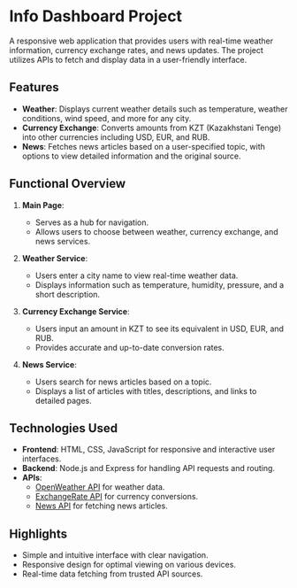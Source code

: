# Info Dashboard Project

A responsive web application that provides users with real-time weather information, currency exchange rates, and news updates. The project utilizes APIs to fetch and display data in a user-friendly interface.

## Features

- **Weather**: Displays current weather details such as temperature, weather conditions, wind speed, and more for any city.
- **Currency Exchange**: Converts amounts from KZT (Kazakhstani Tenge) into other currencies including USD, EUR, and RUB.
- **News**: Fetches news articles based on a user-specified topic, with options to view detailed information and the original source.

## Functional Overview

1. **Main Page**:
   - Serves as a hub for navigation.
   - Allows users to choose between weather, currency exchange, and news services.

2. **Weather Service**:
   - Users enter a city name to view real-time weather data.
   - Displays information such as temperature, humidity, pressure, and a short description.

3. **Currency Exchange Service**:
   - Users input an amount in KZT to see its equivalent in USD, EUR, and RUB.
   - Provides accurate and up-to-date conversion rates.

4. **News Service**:
   - Users search for news articles based on a topic.
   - Displays a list of articles with titles, descriptions, and links to detailed pages.

## Technologies Used

- **Frontend**: HTML, CSS, JavaScript for responsive and interactive user interfaces.
- **Backend**: Node.js and Express for handling API requests and routing.
- **APIs**:
  - [OpenWeather API](https://openweathermap.org/) for weather data.
  - [ExchangeRate API](https://exchangerate-api.com/) for currency conversions.
  - [News API](https://newsapi.org/) for fetching news articles.

## Highlights

- Simple and intuitive interface with clear navigation.
- Responsive design for optimal viewing on various devices.
- Real-time data fetching from trusted API sources.
